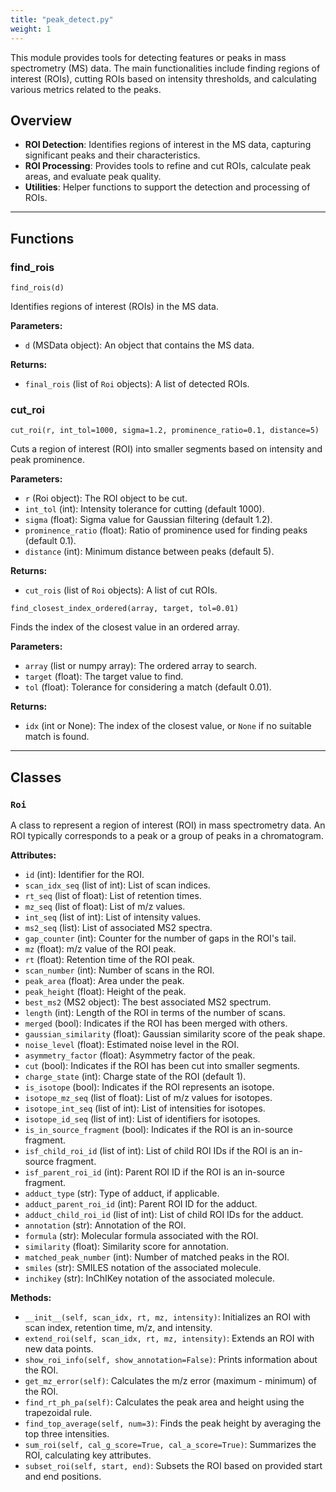 ```yaml
---
title: "peak_detect.py"
weight: 1
---
```


This module provides tools for detecting features or peaks in mass spectrometry (MS) data. The main functionalities include finding regions of interest (ROIs), cutting ROIs based on intensity thresholds, and calculating various metrics related to the peaks.

## Overview

- **ROI Detection**: Identifies regions of interest in the MS data, capturing significant peaks and their characteristics.
- **ROI Processing**: Provides tools to refine and cut ROIs, calculate peak areas, and evaluate peak quality.
- **Utilities**: Helper functions to support the detection and processing of ROIs.

---

## Functions

### find_rois

`find_rois(d)`

Identifies regions of interest (ROIs) in the MS data.

**Parameters:**

- `d` (MSData object): An object that contains the MS data.

**Returns:**

- `final_rois` (list of `Roi` objects): A list of detected ROIs.

### cut_roi

`cut_roi(r, int_tol=1000, sigma=1.2, prominence_ratio=0.1, distance=5)`

Cuts a region of interest (ROI) into smaller segments based on intensity and peak prominence.

**Parameters:**

- `r` (Roi object): The ROI object to be cut.
- `int_tol` (int): Intensity tolerance for cutting (default 1000).
- `sigma` (float): Sigma value for Gaussian filtering (default 1.2).
- `prominence_ratio` (float): Ratio of prominence used for finding peaks (default 0.1).
- `distance` (int): Minimum distance between peaks (default 5).

**Returns:**

- `cut_rois` (list of `Roi` objects): A list of cut ROIs.

`find_closest_index_ordered(array, target, tol=0.01)`

Finds the index of the closest value in an ordered array.

**Parameters:**

- `array` (list or numpy array): The ordered array to search.
- `target` (float): The target value to find.
- `tol` (float): Tolerance for considering a match (default 0.01).

**Returns:**

- `idx` (int or None): The index of the closest value, or `None` if no suitable match is found.

---

## Classes

### `Roi`

A class to represent a region of interest (ROI) in mass spectrometry data. An ROI typically corresponds to a peak or a group of peaks in a chromatogram.

**Attributes:**

- `id` (int): Identifier for the ROI.
- `scan_idx_seq` (list of int): List of scan indices.
- `rt_seq` (list of float): List of retention times.
- `mz_seq` (list of float): List of m/z values.
- `int_seq` (list of int): List of intensity values.
- `ms2_seq` (list): List of associated MS2 spectra.
- `gap_counter` (int): Counter for the number of gaps in the ROI's tail.
- `mz` (float): m/z value of the ROI peak.
- `rt` (float): Retention time of the ROI peak.
- `scan_number` (int): Number of scans in the ROI.
- `peak_area` (float): Area under the peak.
- `peak_height` (float): Height of the peak.
- `best_ms2` (MS2 object): The best associated MS2 spectrum.
- `length` (int): Length of the ROI in terms of the number of scans.
- `merged` (bool): Indicates if the ROI has been merged with others.
- `gaussian_similarity` (float): Gaussian similarity score of the peak shape.
- `noise_level` (float): Estimated noise level in the ROI.
- `asymmetry_factor` (float): Asymmetry factor of the peak.
- `cut` (bool): Indicates if the ROI has been cut into smaller segments.
- `charge_state` (int): Charge state of the ROI (default 1).
- `is_isotope` (bool): Indicates if the ROI represents an isotope.
- `isotope_mz_seq` (list of float): List of m/z values for isotopes.
- `isotope_int_seq` (list of int): List of intensities for isotopes.
- `isotope_id_seq` (list of int): List of identifiers for isotopes.
- `is_in_source_fragment` (bool): Indicates if the ROI is an in-source fragment.
- `isf_child_roi_id` (list of int): List of child ROI IDs if the ROI is an in-source fragment.
- `isf_parent_roi_id` (int): Parent ROI ID if the ROI is an in-source fragment.
- `adduct_type` (str): Type of adduct, if applicable.
- `adduct_parent_roi_id` (int): Parent ROI ID for the adduct.
- `adduct_child_roi_id` (list of int): List of child ROI IDs for the adduct.
- `annotation` (str): Annotation of the ROI.
- `formula` (str): Molecular formula associated with the ROI.
- `similarity` (float): Similarity score for annotation.
- `matched_peak_number` (int): Number of matched peaks in the ROI.
- `smiles` (str): SMILES notation of the associated molecule.
- `inchikey` (str): InChIKey notation of the associated molecule.

**Methods:**

- `__init__(self, scan_idx, rt, mz, intensity)`: Initializes an ROI with scan index, retention time, m/z, and intensity.
- `extend_roi(self, scan_idx, rt, mz, intensity)`: Extends an ROI with new data points.
- `show_roi_info(self, show_annotation=False)`: Prints information about the ROI.
- `get_mz_error(self)`: Calculates the m/z error (maximum - minimum) of the ROI.
- `find_rt_ph_pa(self)`: Calculates the peak area and height using the trapezoidal rule.
- `find_top_average(self, num=3)`: Finds the peak height by averaging the top three intensities.
- `sum_roi(self, cal_g_score=True, cal_a_score=True)`: Summarizes the ROI, calculating key attributes.
- `subset_roi(self, start, end)`: Subsets the ROI based on provided start and end positions.
